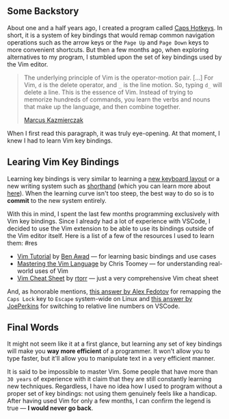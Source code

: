## Some Backstory

About one and a half years ago, I created a program called [Caps Hotkeys](../Caps-Hotkeys/). In short, it is a system of key bindings that would remap common navigation operations such as the arrow keys or the `Page Up` and `Page Down` keys to more convenient shortcuts. But then a few months ago, when exploring alternatives to my program, I stumbled upon the set of key bindings used by the Vim editor.

> The underlying principle of Vim is the operator-motion pair. [...] For Vim, `d` is the delete operator, and `_` is the line motion. So, typing `d_` will delete a line.
> This is the essence of Vim. Instead of trying to memorize hundreds of commands, you learn the verbs and nouns that make up the language, and then combine together.
>
> [Marcus Kazmierczak](https://mkaz.blog/working-with-vim/the-tao-of-vim/)

When I first read this paragraph, it was truly eye-opening. At that moment, I knew I had to learn Vim key bindings.

## Learing Vim Key Bindings

Learning key bindings is very similar to learning a [new keyboard layout](./dvorak.html) or a new writing system such as [shorthand](../Learning-Gregg-Shorthand/) (which you can learn more about [here](../Learning-Gregg-Shorthand/)). When the learning curve isn't too steep, the best way to do so is to **commit** to the new system entirely.

With this in mind, I spent the last few months programming exclusively with Vim key bindings. Since I already had a lot of experience with VSCode, I decided to use the Vim extension to be able to use its bindings outside of the Vim editor itself. Here is a list of a few of the resources I used to learn them:
#res

- [Vim Tutorial](https://www.youtube.com/watch?v=IiwGbcd8S7I) by [Ben Awad](https://www.youtube.com/channel/UC-8QAzbLcRglXeN_MY9blyw) &mdash; for learning basic bindings and use cases
- [Mastering the Vim Language](https://www.youtube.com/watch?v=wlR5gYd6um0) by Chris Toomey &mdash; for understanding real-world uses of Vim
- [Vim Cheat Sheet](https://vim.rtorr.com/) by [rtorr](https://github.com/rtorr) &mdash; just a very comprehensive Vim cheat sheet

And, as honorable mentions, [this answer by Alex Fedotov](https://askubuntu.com/questions/363346/how-to-permanently-switch-caps-lock-and-esc) for remapping the `Caps Lock` key to `Escape` system-wide on Linux and [this answer by JoePerkins](https://stackoverflow.com/questions/4967217/relative-line-numbers-in-visual-studio) for switching to relative line numbers on VSCode.

## Final Words

It might not seem like it at a first glance, but learning any set of key bindings will make you **way more efficient** of a programmer. It won't allow you to type faster, but it'll allow you to manipulate text in a very efficient manner.

It is said to be impossible to master Vim. Some people that have more than `30 years` of experience with it claim that they are still constantly learning new techniques. Regardless, I have no idea how I used to program without a proper set of key bindings: not using them genuinely feels like a handicap. After having used Vim for only a few months, I can confirm the legend is true &mdash; **I would never go back**.
